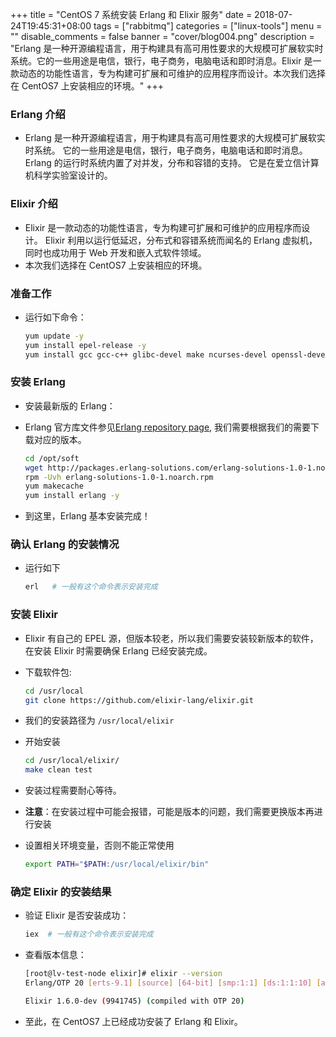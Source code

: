 +++
title = "CentOS 7 系统安装 Erlang 和 Elixir 服务"
date = 2018-07-24T19:45:31+08:00
tags = ["rabbitmq"]
categories = ["linux-tools"]
menu = ""
disable_comments = false
banner = "cover/blog004.png"
description = "Erlang 是一种开源编程语言，用于构建具有高可用性要求的大规模可扩展软实时系统。它的一些用途是电信，银行，电子商务，电脑电话和即时消息。Elixir 是一款动态的功能性语言，专为构建可扩展和可维护的应用程序而设计。本次我们选择在 CentOS7 上安装相应的环境。"
+++

### Erlang 介绍
- Erlang 是一种开源编程语言，用于构建具有高可用性要求的大规模可扩展软实时系统。 它的一些用途是电信，银行，电子商务，电脑电话和即时消息。 Erlang 的运行时系统内置了对并发，分布和容错的支持。 它是在爱立信计算机科学实验室设计的。

### Elixir 介绍
- Elixir 是一款动态的功能性语言，专为构建可扩展和可维护的应用程序而设计。 Elixir 利用以运行低延迟，分布式和容错系统而闻名的 Erlang 虚拟机，同时也成功用于 Web 开发和嵌入式软件领域。
- 本次我们选择在 CentOS7 上安装相应的环境。

### 准备工作
- 运行如下命令：
  
    ```bash
    yum update -y
    yum install epel-release -y
    yum install gcc gcc-c++ glibc-devel make ncurses-devel openssl-devel autoconf git wget wxBase.x86_64
    ```

### 安装 Erlang
- 安装最新版的 Erlang：
- Erlang 官方库文件参见[Erlang repository page](https://packages.erlang-solutions.com/erlang/), 我们需要根据我们的需要下载对应的版本。
  
    ```bash
    cd /opt/soft
    wget http://packages.erlang-solutions.com/erlang-solutions-1.0-1.noarch.rpm
    rpm -Uvh erlang-solutions-1.0-1.noarch.rpm
    yum makecache
    yum install erlang -y
    ```

- 到这里，Erlang 基本安装完成！

### 确认 Erlang 的安装情况
- 运行如下
  
    ```bash
    erl   # 一般有这个命令表示安装完成
    ```

### 安装 Elixir
- Elixir 有自己的 EPEL 源，但版本较老，所以我们需要安装较新版本的软件，在安装 Elixir 时需要确保 Erlang 已经安装完成。
- 下载软件包:
  
    ```bash
    cd /usr/local
    git clone https://github.com/elixir-lang/elixir.git
    ```
- 我们的安装路径为 `/usr/local/elixir`

- 开始安装
  
    ```bash
    cd /usr/local/elixir/
    make clean test
    ```
- 安装过程需要耐心等待。

- **注意**：在安装过程中可能会报错，可能是版本的问题，我们需要更换版本再进行安装

- 设置相关环境变量，否则不能正常使用
  
    ```bash
    export PATH="$PATH:/usr/local/elixir/bin"
    ```

### 确定 Elixir 的安装结果
- 验证 Elixir 是否安装成功：

    ```bash
    iex  # 一般有这个命令表示安装完成
    ```

- 查看版本信息：
  
    ```bash
    [root@lv-test-node elixir]# elixir --version
    Erlang/OTP 20 [erts-9.1] [source] [64-bit] [smp:1:1] [ds:1:1:10] [async-threads:10] [hipe] [kernel-poll:false]
    
    Elixir 1.6.0-dev (9941745) (compiled with OTP 20)
    ```

- 至此，在 CentOS7 上已经成功安装了 Erlang 和 Elixir。

